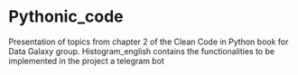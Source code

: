 # Pythonic_code
Presentation of topics from chapter 2 of the Clean Code in Python book for Data Galaxy group. 
Histogram_english contains the functionalities to be implemented in the project a telegram bot 

